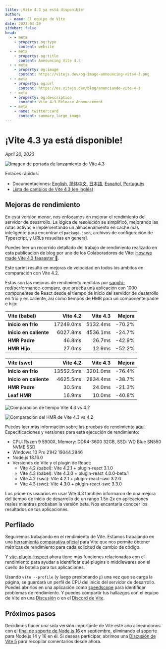 ```yaml
---
title: ¡Vite 4.3 ya está disponible!
author:
  - name: El equipo de Vite
date: 2023-04-20
sidebar: false
head:
  - - meta
    - property: og:type
      content: website
  - - meta
    - property: og:title
      content: Announcing Vite 4.3
  - - meta
    - property: og:image
      content: https://vitejs.dev/og-image-announcing-vite4-3.png
  - - meta
    - property: og:url
      content: https://es.vitejs.dev/blog/anunciando-vite-4-3
  - - meta
    - property: og:description
      content: Vite 4.3 Release Announcement
  - - meta
    - name: twitter:card
      content: summary_large_image
---
```


# ¡Vite 4.3 ya está disponible!

_April 20, 2023_

![Imagen de portada de lanzamiento de Vite 4.3](/og-image-announcing-vite4-3.png)

Enlaces rápidos:

- Documentaciones: [English](/), [简体中文](https://cn.vitejs.dev/), [日本語](https://ja.vitejs.dev/), [Español](https://es.vitejs.dev/), [Português](https://pt.vitejs.dev/)
- [Lista de cambios de Vite 4.3 (en inglés)](https://github.com/vitejs/vite/blob/main/packages/vite/CHANGELOG.md#430-2023-04-20)

## Mejoras de rendimiento

En esta versión menor, nos enfocamos en mejorar el rendimiento del servidor de desarrollo. La lógica de resolución se simplificó, mejorando las rutas activas e implementando un almacenamiento en caché más inteligente para encontrar el `package.json`, archivos de configuración de Typescript, y URLs resueltas en general.

Puedes leer un recorrido detallado del trabajo de rendimiento realizado en esta publicación de blog por uno de los Colaboradores de Vite: [How we made Vite 4.3 faaaaster 🚀](https://sun0day.github.io/blog/vite/why-vite4_3-is-faster.html).

Este sprint resultó en mejoras de velocidad en todos los ámbitos en comparación con Vite 4.2.

Estas son las mejoras de rendimiento medidas por [sapphi-red/performance-compare](https://github.com/sapphi-red/performance-compare), que prueba una aplicación con 1000 componentes de React desde el tiempo de inicio del servidor de desarrollo en frío y en caliente, así como tiempos de HMR para un componente padre e hijo:

| **Vite (babel)**       |  Vite 4.2 | Vite 4.3 | Mejora |
| :--------------------- | --------: | -------: | -----: |
| **Inicio en frío**     | 17249.0ms | 5132.4ms | -70.2% |
| **Inicio en caliente** |  6027.8ms | 4536.1ms | -24.7% |
| **HMR Padre**          |    46.8ms |   26.7ms | -42.9% |
| **HMR Hijo**           |    27.0ms |   12.9ms | -52.2% |

| **Vite (swc)**         |  Vite 4.2 | Vite 4.3 | Mejora |
| :--------------------- | --------: | -------: | -----: |
| **Inicio en frío**     | 13552.5ms | 3201.0ms | -76.4% |
| **Inicio en caliente** |  4625.5ms | 2834.4ms | -38.7% |
| **HMR Padre**          |    30.5ms |   24.0ms | -21.3% |
| **Leaf HMR**           |    16.9ms |   10.0ms | -40.8% |

![Comparación de tiempo Vite 4.3 vs 4.2](/vite4-3-startup-time.png)

![Comparación del HMR de Vite 4.3 vs 4.2](/vite4-3-hmr-time.png)

Puedes leer más información sobre las pruebas de rendimiento [aquí](https://gist.github.com/sapphi-red/25be97327ee64a3c1dce793444afdf6e). Especificaciones y versiones para esta ejecución de rendimiento:

- CPU: Ryzen 9 5900X, Memory: DDR4-3600 32GB, SSD: WD Blue SN550 NVME SSD
- Windows 10 Pro 21H2 19044.2846
- Node.js 18.16.0
- Versiones de Vite y el plugin de React:
  - Vite 4.2 (babel): Vite 4.2.1 + plugin-react 3.1.0
  - Vite 4.3 (babel): Vite 4.3.0 + plugin-react 4.0.0-beta.1
  - Vite 4.2 (swc): Vite 4.2.1 + plugin-react-swc 3.2.0
  - Vite 4.3 (swc): Vite 4.3.0 + plugin-react-swc 3.3.0

Los primeros usuarios en usar Vite 4.3 también informaron de una mejora del tiempo de inicio de desarrollo de un rango 1.5x-2x en aplicaciones reales mientras probaban la versión beta. Nos encantaría conocer los resultados de tus aplicaciones.

## Perfilado

Seguiremos trabajando en el rendimiento de Vite. Estamos trabajando en una [herramienta comparativa oficial](https://github.com/vitejs/vite-benchmark) para Vite que nos permite obtener métricas de rendimiento para cada solicitud de cambio de código.

Y [vite-plugin-inspect](https://github.com/antfu/vite-plugin-inspect) ahora tiene más funciones relacionadas con el rendimiento para ayudar a identificar qué plugins o middlewares son el cuello de botella para tus aplicaciones.

Usando `vite --profile` (y luego presionando `p`) una vez que se carga la página, se guardará un perfil de CPU del inicio del servidor de desarrollo. Puedes abrirlos en una aplicación como [speedscope](https://www.speedscope.app/) para identificar problemas de rendimiento. Y puedes compartir tus hallazgos con el equipo de Vite en una [Discusión](https://github.com/vitejs/vite/discussions) o en el [Discord de Vite](https://chat.vitejs.dev).

## Próximos pasos

Decidimos hacer una sola versión importante de Vite este año alineándonos con el [final de soporte de Node.js 16](https://endoflife.date/nodejs) en septiembre, eliminando el soporte para Node.js 14 y 16 en él. Si deseas participar, abrimos una [Discusión de Vite 5](https://github.com/vitejs/vite/discussions/12466) para recopilar comentarios desde ahora.
